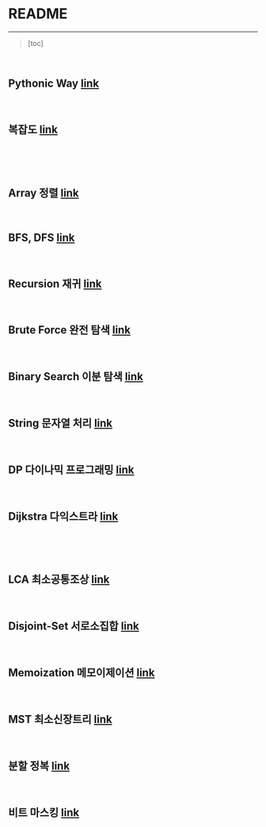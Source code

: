 # README

--------

> [toc]

<br>

## Pythonic Way [link](https://github.com/Dinoryong/CS-academy/blob/main/Algorithm/Pythonic%20Way.md)

<br>

## 복잡도 [link]()

<br>

<br>

<br>

## Array 정렬 [link]()

<br>

## BFS, DFS [link]()

<br>

## Recursion 재귀 [link]()

<br>

## Brute Force 완전 탐색 [link]()

<br>

## Binary Search 이분 탐색 [link]()

<br>

## String 문자열 처리 [link]()

<br>

## DP 다이나믹 프로그래밍 [link]()

<br>

## Dijkstra 다익스트라 [link]()

<br>

<br>

<br>

## LCA 최소공통조상 [link]()

<br>

## Disjoint-Set 서로소집합 [link]()

<br>

## Memoization 메모이제이션 [link]()

<br>

## MST 최소신장트리 [link]()

<br>

## 분할 정복 [link]()

<br>

## 비트 마스킹 [link]()



